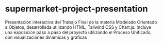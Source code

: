 # supermarket-project-presentation
Presentación interactiva del Trabajo Final de la materia Modelado Orientado a Objetos, desarrollada utilizando HTML, Tailwind CSS y Chart.js. Incluye una exposición paso a paso del proyecto utilizando el Proceso Unificado, con visualizaciones dinámicas y graficas
